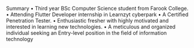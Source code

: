 Summary
• Third year BSc Computer Science student from Farook College.
• Attending Flutter Developer internship in Learnzyt cyberpark
• A Certified Penetration Tester.
• Enthusiastic fresher with highly motivated and interested in learning new technologies.
• A meticulous and organized individual seeking an Entry-level position in the field of information
  technology


